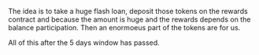 The idea is to take a huge flash loan, deposit those tokens on the rewards contract and because the amount is huge and the rewards depends on the balance participation. Then an enormoeus part of the tokens are for us.

All of this after the 5 days window has passed.